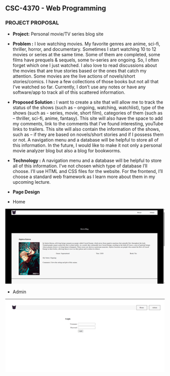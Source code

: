 ## **CSC-4370 - Web Programming** 

### PROJECT PROPOSAL

+ **Project:** Personal movie/TV series blog site

+ **Problem :** I love watching movies. My favorite genres are anime, sci-fi, thriller, horror, and documentary. Sometimes I start watching 10 to 12 movies or series at the same time. Some of them are completed, some films have prequels & sequels, some tv-series are ongoing. So, I often forget which one I just watched. I also love to read discussions about the movies that are true stories based or the ones that catch my attention. Some movies are the live actions of novels/short stories/comics. I have a few collections of those books but not all that I’ve watched so far. Currently, I don’t use any notes or have any software/app to track all of this scattered information.

+ **Proposed Solution :** I want to create a site that will allow me to track the status of the shows (such as – ongoing, watching, watchlist), type of the shows (such as - series, movie, short film), categories of them (such as – thriller, sci-fi, anime, fantasy). This site will also have the space to add my comments, link to the comments that I’ve found interesting, youTube links to trailers. This site will also contain the information of the shows, such as – if they are based on novels/short stories and if I possess them or not. A navigation menu and a database will be helpful to store all of this information. In the future, I would like to make it not only a personal movie analyzer blog but also a blog for bookworms.

+ **Technology :** A navigation menu and a database will be helpful to store all of this information. I’ve not chosen which type of database I’ll choose. I’ll use HTML and CSS files for the website. For the frontend, I’ll choose a standard web framework as I learn more about them in my upcoming lecture.



+ **Page Design** 
+ Home

![diagram](2.png)

+ Admin

![diagram](1.png)
